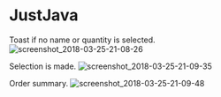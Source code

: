 # JustJava
Toast if no name or quantity is selected.
![screenshot_2018-03-25-21-08-26](https://user-images.githubusercontent.com/34224374/37884228-eaee9478-307c-11e8-994d-2e3fbc39d11d.png)

Selection is made.
![screenshot_2018-03-25-21-09-35](https://user-images.githubusercontent.com/34224374/37884273-2c06971c-307d-11e8-90ec-62919a88fd76.png)

Order summary.
![screenshot_2018-03-25-21-09-48](https://user-images.githubusercontent.com/34224374/37884341-7bc6a508-307d-11e8-94f9-fb34df1a1574.png)
